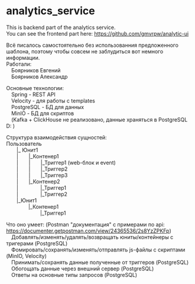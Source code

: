 # analytics_service  
This is backend part of the analytics service.  
You can see the frontend part here: https://github.com/gmvrpw/analytic-ui  

Всё писалось самостоятельно без использованния предложенного шаблона, поэтому чтобы совсем не заблудиться вот немного информации.  
Работали:  
&emsp;Боярников Евгений  
&emsp;Боярников Александр
  
Основные технологии:  
&emsp;Spring - REST API  
&emsp;Velocity - для работы с templates  
&emsp;PostgreSQL - БД для данных   
&emsp;MinIO - БД для скриптов  
&emsp;(Kafka + ClickHouse не реализовано, данные храняться в PostgreSQL D: )  
  
Структура взаимодействия сущностей:    
Пользователь  
&emsp;&emsp;|_ Юнит1  
&emsp;&emsp;|&emsp;&emsp;|_Контенер1  
&emsp;&emsp;|&emsp;&emsp;|&emsp;&emsp;|_Триггер1 (web-блок и event)  
&emsp;&emsp;|&emsp;&emsp;|&emsp;&emsp;|_Триггер2  
&emsp;&emsp;|&emsp;&emsp;|&emsp;&emsp;|_Триггер3  
&emsp;&emsp;|&emsp;&emsp;|_Контенер2  
&emsp;&emsp;|&emsp;&emsp;&emsp;&emsp;&nbsp;|_Триггер1  
&emsp;&emsp;|&emsp;&emsp;&emsp;&emsp;&nbsp;|_Триггер2  
&emsp;&emsp;|_Юнит1  
&emsp;&emsp;&emsp;&emsp;&nbsp;|_Контенер1  
&emsp;&emsp;&emsp;&emsp;&emsp;&emsp;&nbsp;&nbsp;|_Триггер1  
  
Что оно умеет: (Postman "документация" с примерами по api: https://documenter.getpostman.com/view/24365536/2s8YzZPKFp)  
&emsp;Добавлять/изменять/удалять/возвращать юниты/контейнеры с тригерами (PostgreSQL)  
&emsp;Фомировать/сохранять/изменять/отправлять js-файлы с скриптами (MinIO, Velocity)  
&emsp;Принимать/сохранять данные полученные от триггеров (PostgreSQL)  
&emsp;Обогощать данные через внешний сервер (PostgreSQL)  
&emsp;Ответы на основные типы запросов (PostgreSQL)  
